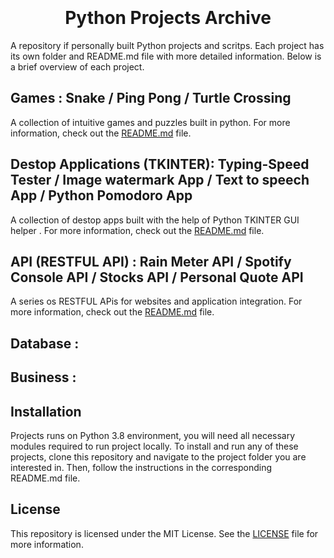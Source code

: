
<h1 align="center">
  <br>
  <br>
  Python Projects Archive
  <br>
</h1>

A repository if personally built Python projects and scritps. Each project has its own folder and README.md file with more detailed information. Below is a brief overview of each project.

## Games : Snake / Ping Pong / Turtle Crossing  

A collection of intuitive games and puzzles built in python. For more information, check out the [README.md](project1/README.md) file.

## Destop Applications (TKINTER): Typing-Speed Tester / Image watermark App / Text to speech App / Python Pomodoro App

A collection of destop apps built with the help of Python TKINTER GUI helper . For more information, check out the [README.md](project2/README.md) file.

## API (RESTFUL API) : Rain Meter API / Spotify Console API / Stocks API / Personal Quote API

A series os RESTFUL APis for websites and application integration. For more information, check out the [README.md](project2/README.md) file.

## Database : 



## Business : 



## Installation

Projects runs on Python 3.8 environment, you will need all necessary modules required to run project locally.
To install and run any of these projects, clone this repository and navigate to the project folder you are interested in. Then, follow the instructions in the corresponding README.md file.

## License

This repository is licensed under the MIT License. See the [LICENSE](LICENSE) file for more information.




